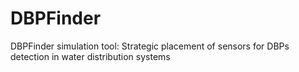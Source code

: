 # DBPFinder
DBPFinder simulation tool: Strategic placement of sensors for DBPs detection in water distribution systems
